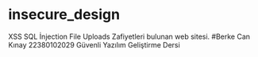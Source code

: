# insecure_design
XSS
SQL İnjection
File Uploads Zafiyetleri bulunan web sitesi.
#Berke Can Kınay 22380102029 Güvenli Yazılım Geliştirme Dersi

